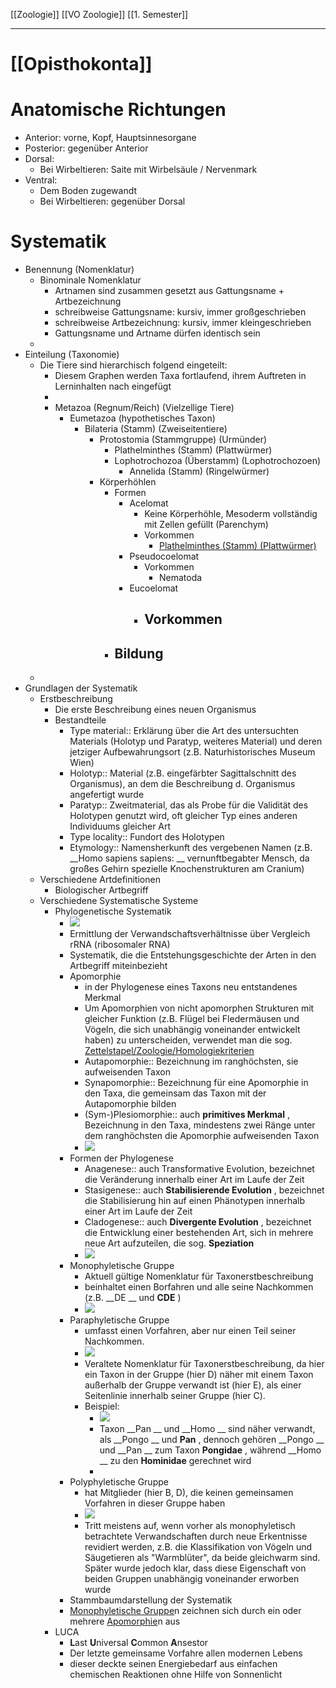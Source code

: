[[Zoologie]] [[VO Zoologie]] [[1. Semester]]

---

# [[Opisthokonta]]

# Anatomische Richtungen
- Anterior: vorne, Kopf, Hauptsinnesorgane
- Posterior: gegenüber Anterior
- Dorsal:
	- Bei Wirbeltieren: Saite mit Wirbelsäule / Nervenmark
- Ventral:
	- Dem Boden zugewandt
	- Bei Wirbeltieren: gegenüber Dorsal
# Systematik
- Benennung (Nomenklatur)
	- Binominale Nomenklatur
		- Artnamen sind zusammen gesetzt aus Gattungsname + Artbezeichnung
		- schreibweise Gattungsname: kursiv, immer großgeschrieben
		- schreibweise Artbezeichnung: kursiv, immer kleingeschrieben
		- Gattungsname und Artname dürfen identisch sein
	- 
- Einteilung (Taxonomie)
	- Die Tiere sind hierarchisch folgend eingeteilt:
		- Diesem Graphen werden Taxa fortlaufend, ihrem Auftreten in Lerninhalten nach eingefügt
		- 
		- Metazoa (Regnum/Reich) (Vielzellige Tiere)
			- Eumetazoa (hypothetisches Taxon)
				- Bilateria (Stamm) (Zweiseitentiere)
					- Protostomia (Stammgruppe) (Urmünder)
						- Plathelminthes (Stamm) (Plattwürmer)
						- Lophotrochozoa (Überstamm) (Lophotrochozoen)
							- Annelida (Stamm) (Ringelwürmer)
					- Körperhöhlen
						- Formen
							- Acelomat
								- Keine Körperhöhle, Mesoderm vollständig mit Zellen gefüllt (Parenchym)
								- Vorkommen
									- [Plathelminthes (Stamm) (Plattwürmer)](Biologie-Bachelor/Zoologie/Systematik/Einteilung-(Taxonomie)/Die-Tiere-sind-hierarchisch-folgend-eingeteilt:/Metazoa-(Regnum-Reich)-(Vielzellige-Tiere)/Eumetazoa-(hypothetisches-Taxon)/Bilateria-(Stamm)-(Zweiseitentiere)/Protostomia-(Stammgruppe)-(Urmünder)/Plathelminthes-(Stamm)-(Plattwürmer).md)
							- Pseudocoelomat
								- Vorkommen
									- Nematoda
							- Eucoelomat
								- Vorkommen
									- 
						- Bildung
							- 
	- 
- Grundlagen der Systematik
	- Erstbeschreibung
		- Die erste Beschreibung eines neuen Organismus
		- Bestandteile
			- Type material:: Erklärung über die Art des untersuchten Materials (Holotyp und Paratyp, weiteres Material) und deren jetziger Aufbewahrungsort (z.B. Naturhistorisches Museum Wien)
			- Holotyp:: Material (z.B. eingefärbter Sagittalschnitt des Organismus), an dem die Beschreibung d. Organismus angefertigt wurde
			- Paratyp:: Zweitmaterial, das als Probe für die Validität des Holotypen genutzt wird, oft gleicher Typ eines anderen Individuums gleicher Art
			- Type locality:: Fundort des Holotypen
			- Etymology:: Namensherkunft des vergebenen Namen (z.B.  __Homo sapiens sapiens: __ vernunftbegabter Mensch, da großes Gehirn spezielle Knochenstrukturen am Cranium)
	- Verschiedene Artdefinitionen
		- Biologischer Artbegriff
	- Verschiedene Systematische Systeme
		- Phylogenetische Systematik
			- ![](https://remnote-user-data.s3.amazonaws.com/W7etvYGRT7zvJqKwZDavu7Fno5gYKg3wqr9eGx_lRRbxWsxeKX0uZzh9ovPqXZ03NkDMvaa0qropFQtNxj2Wz_Lu7FZDK9eSRoPeVNfhnWHXDkyGjcfBseT8qfsYtT2b)  
			- Ermittlung der Verwandschaftsverhältnisse über Vergleich rRNA (ribosomaler RNA)
			- Systematik, die die Entstehungsgeschichte der Arten in den Artbegriff miteinbezieht
			- Apomorphie
				- in der Phylogenese eines Taxons neu entstandenes Merkmal
				- Um Apomorphien von nicht apomorphen Strukturen mit gleicher Funktion (z.B. Flügel bei Fledermäusen und Vögeln, die sich unabhängig voneinander entwickelt haben) zu unterscheiden, verwendet man die sog. [Zettelstapel/Zoologie/Homologiekriterien](Zettelstapel/Zoologie/Homologiekriterien.md)
				- Autapomorphie:: Bezeichnung im ranghöchsten, sie aufweisenden Taxon
				- Synapomorphie:: Bezeichnung für eine Apomorphie in den Taxa, die gemeinsam das Taxon mit der Autapomorphie bilden
				- (Sym-)Plesiomorphie:: auch  __primitives Merkmal__ , Bezeichnung in den Taxa, mindestens zwei Ränge unter dem ranghöchsten die Apomorphie aufweisenden Taxon
				- ![](https://remnote-user-data.s3.amazonaws.com/RFqSjm5u3z8orcn5DWVrSqlkus_nrNOHizg17jXQOXsVtl4wz393tK_uCaOhXGtR9pW69pNKqt4CaYAdkKOnqSw9j8Prd5FDrFY_DCXOxvlF3COXf26xPEUS3LCArhFI)
			- Formen der Phylogenese
				- Anagenese:: auch Transformative Evolution, bezeichnet die Veränderung innerhalb einer Art im Laufe der Zeit
				- Stasigenese:: auch  __Stabilisierende Evolution__ , bezeichnet die Stabilisierung hin auf einen Phänotypen innerhalb einer Art im Laufe der Zeit
				- Cladogenese:: auch  __Divergente Evolution__ , bezeichnet die Entwicklung einer bestehenden Art, sich in mehrere neue Art aufzuteilen, die sog.  __Speziation__ 
				- ![](https://remnote-user-data.s3.amazonaws.com/mwnwMevOPPBlQHkxUnH4GRMhHPMy9cVasRZQPwudAJP_Ws3WS8dwGnTpkRBjZsA2yr7WcDepElnkT7VkweIpJxbE1KnWXDbUGYd_ZGudzXoRdkN3iWYljhhiIc7FYo3y)  
			- Monophyletische Gruppe
				- Aktuell gültige Nomenklatur für Taxonerstbeschreibung
				- beinhaltet einen Borfahren und alle seine Nachkommen (z.B.  __DE __  und  __CDE__ )
				- ![](https://remnote-user-data.s3.amazonaws.com/HexYJx4DZofJ_M3bwEhJT_ephlHtmouUSldosBbqrg1jhWNI-DLg3aYy5HNHSAyVkcSFIhZYNBPNwjaWKZRXtTTkJ2U9N7o0yh4n1eD_vdvq3n3shlm6GgnHls3ng-cf)
			- Paraphyletische Gruppe
				- umfasst einen Vorfahren, aber nur einen Teil seiner Nachkommen.
				- ![](https://remnote-user-data.s3.amazonaws.com/_EMBTD9OJ3H8fBcITm5PJoOU6p3pstzpPJyun-tudGg5I2d7N1T-fACbDrL4SJ1QQI5EwzTUDEDwEWHZ6tSqci-svYe4MofYWJPIhwbztJrF25H8dcjHvg3e7Nq2uPsi)
				- Veraltete Nomenklatur für Taxonerstbeschreibung, da hier ein Taxon in der Gruppe (hier D) näher mit einem Taxon außerhalb der Gruppe verwandt ist (hier E), als einer Seitenlinie innerhalb seiner Gruppe (hier C).
				- Beispiel:
					- ![](https://remnote-user-data.s3.amazonaws.com/Sa9iCY8RYL0xXGmfQmG4E6GCVHuXxYMtYDkV3M8u03kTjQzAo2p_K5cowfFigHCiWyI35N3YJMewSdc2HHc4Ujs2t0J8qo_nsWEtwB_jt9DsBMcn-v7QkLnogDYlSud0)
					- Taxon  __Pan __ und  __Homo __ sind näher verwandt, als  __Pongo __ und  __Pan__ , dennoch gehören  __Pongo __ und  __Pan __ zum Taxon  __Pongidae__ , während  __Homo __ zu den  __Hominidae__  gerechnet wird
					- 
			- Polyphyletische Gruppe
				- hat Mitglieder (hier B, D), die keinen gemeinsamen Vorfahren in dieser Gruppe haben
				- ![](https://remnote-user-data.s3.amazonaws.com/gNZj2v7rfb0UEDfSwcRIup-9wcA0Y2rXK49j2WL326bA12B4peVOcTHsyEB0gpjqTcyQCDGoPRKyFKgk9u-fen8pYDa5y82liD1xKMDq_uDKBf4iTFY7suZFJo9CdVc-)
				- Tritt meistens auf, wenn vorher als monophyletisch betrachtete Verwandschaften durch neue Erkentnisse revidiert werden, z.B. die Klassifikation von Vögeln und Säugetieren als "Warmblüter", da beide gleichwarm sind. Später wurde jedoch klar, dass diese Eigenschaft von beiden Gruppen unabhängig voneinander erworben wurde
			- Stammbaumdarstellung der Systematik
			- [Monophyletische Gruppe](Biologie-Bachelor/Zoologie/Systematik/Grundlagen-der-Systematik/Verschiedene-Systematische-Systeme/Phylogenetische-Systematik/Monophyletische-Gruppe.md)n zeichnen sich durch ein oder mehrere [Apomorphie](Biologie-Bachelor/Zoologie/Systematik/Grundlagen-der-Systematik/Verschiedene-Systematische-Systeme/Phylogenetische-Systematik/Apomorphie.md)n aus
		- LUCA
			- **L**ast **U**niversal **C**ommon **A**nsestor
			- Der letzte gemeinsame Vorfahre allen modernen Lebens
			- dieser deckte seinen Energiebedarf aus einfachen chemischen Reaktionen ohne Hilfe von Sonnenlicht 
